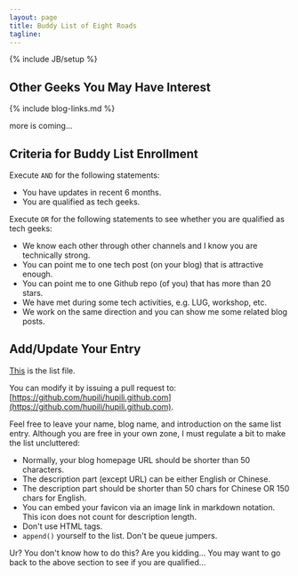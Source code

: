 ```yaml
---
layout: page
title: Buddy List of Eight Roads
tagline: 
---
```


{% include JB/setup %}

## Other Geeks You May Have Interest

{% include blog-links.md %}

more is coming... 

## Criteria for Buddy List Enrollment 

Execute `AND` for the following statements:

   * You have updates in recent 6 months. 
   * You are qualified as tech geeks. 

Execute `OR` for the following statements to see whether you are qualified as tech geeks:

   * We know each other through other channels and I know you are technically strong.
   * You can point me to one tech post (on your blog) that is attractive enough.
   * You can point me to one Github repo (of you) that has more than 20 stars.
   * We have met during some tech activities, e.g. LUG, workshop, etc.
   * We work on the same direction and you can show me some related blog posts.

## Add/Update Your Entry

[This](https://github.com/hupili/hupili.github.com/blob/master/_includes/blog-links.md)
is the list file.

You can modify it by issuing a pull request to:
[https://github.com/hupili/hupili.github.com](https://github.com/hupili/hupili.github.com).

Feel free to leave your name, blog name, and introduction on the same list entry.
Although you are free in your own zone, I must regulate a bit to make the list uncluttered:

   * Normally, your blog homepage URL should be shorter than 50 characters. 
   * The description part (except URL) can be either English or Chinese.
   * The description part should be shorter than 50 chars for Chinese OR 150 chars for English. 
   * You can embed your favicon via an image link in markdown notation. 
   This icon does not count for description length.
   * Don't use HTML tags.
   * `append()` yourself to the list. Don't be queue jumpers.

Ur? You don't know how to do this?
Are you kidding...
You may want to go back to the above section to see if you are qualified...
